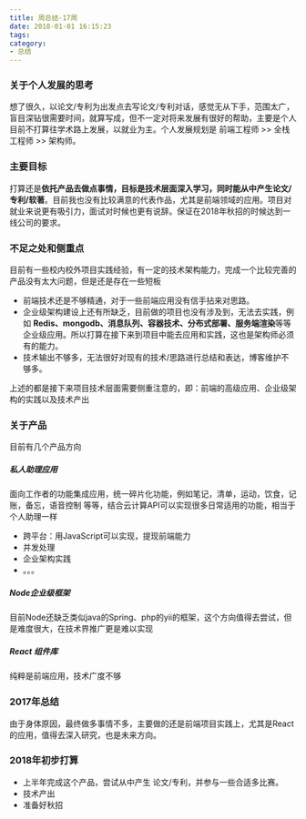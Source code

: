 ```yaml
---
title: 周总结-17周
date: 2018-01-01 16:15:23
tags:
category: 
- 总结
---
```


### 关于个人发展的思考

想了很久，以论文/专利为出发点去写论文/专利对话，感觉无从下手，范围太广，盲目深钻很需要时间，就算写成，但不一定对将来发展有很好的帮助，主要是个人目前不打算往学术路上发展，以就业为主。个人发展规划是 前端工程师 >> 全栈工程师 >> 架构师。

### 主要目标

打算还是**依托产品去做点事情，目标是技术层面深入学习，同时能从中产生论文/专利/软著**。目前我也没有比较满意的代表作品，尤其是前端领域的应用。项目对就业来说更有吸引力，面试对时候也更有说辞。保证在2018年秋招的时候达到一线公司的要求。

### 不足之处和侧重点

目前有一些校内校外项目实践经验，有一定的技术架构能力，完成一个比较完善的产品没有太大问题，但是还是存在一些短板

- 前端技术还是不够精通，对于一些前端应用没有信手拈来对思路。
- 企业级架构建设上还有所缺乏，目前做的项目也没有涉及到，无法去实践，例如 **Redis、mongodb、消息队列、容器技术、分布式部署、服务端渲染**等等企业级应用。所以打算在接下来到项目中能去应用和实践，这也是架构师必须有的能力。
- 技术输出不够多，无法很好对现有的技术/思路进行总结和表达，博客维护不够多。

上述的都是接下来项目技术层面需要侧重注意的，即：前端的高级应用、企业级架构的实践以及技术产出

### 关于产品

目前有几个产品方向

##### 私人助理应用

面向工作者的功能集成应用，统一碎片化功能，例如笔记，清单，运动，饮食，记账，备忘，语音控制 等等，结合云计算API可以实现很多日常适用的功能，相当于个人助理一样

- 跨平台：用JavaScript可以实现，提现前端能力
- 并发处理
- 企业架构实践
- 。。。

##### Node企业级框架

目前Node还缺乏类似java的Spring、php的yii的框架，这个方向值得去尝试，但是难度很大，在技术界推广更是难以实现

##### React 组件库

纯粹是前端应用，技术广度不够

### 2017年总结

由于身体原因，最终做多事情不多，主要做的还是前端项目实践上，尤其是React的应用，值得去深入研究，也是未来方向。

### 2018年初步打算

- 上半年完成这个产品，尝试从中产生 论文/专利，并参与一些合适多比赛。
- 技术产出
- 准备好秋招
